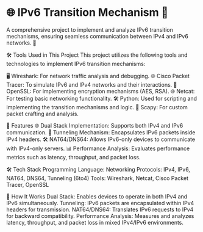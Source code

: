 # 🌐 IPv6 Transition Mechanism 🚀

A comprehensive project to implement and analyze IPv6 transition mechanisms, ensuring seamless communication between IPv4 and IPv6 networks. 🔄

🛠️ Tools Used in This Project
This project utilizes the following tools and technologies to implement IPv6 transition mechanisms:

🖥️ Wireshark: For network traffic analysis and debugging.
🌐 Cisco Packet Tracer: To simulate IPv6 and IPv4 networks and their interactions.
🔐 OpenSSL: For implementing encryption mechanisms (AES, RSA).
🌐 Netcat: For testing basic networking functionality.
🛠️ Python: Used for scripting and implementing the transition mechanisms and logic.
🧪 Scapy: For custom packet crafting and analysis.

🌟 Features
🌐 Dual Stack Implementation: Supports both IPv4 and IPv6 communication.
🔄 Tunneling Mechanism: Encapsulates IPv6 packets inside IPv4 headers.
🛠️ NAT64/DNS64: Allows IPv6-only devices to communicate with IPv4-only servers.
📊 Performance Analysis: Evaluates performance metrics such as latency, throughput, and packet loss.

🛠️ Tech Stack
Programming Language:
Networking Protocols: IPv4, IPv6, NAT64, DNS64, Tunneling (6to4)
Tools: Wireshark, Netcat, Cisco Packet Tracer, OpenSSL

🎉 How It Works
Dual Stack: Enables devices to operate in both IPv4 and IPv6 simultaneously.
Tunneling: IPv6 packets are encapsulated within IPv4 headers for transmission.
NAT64/DNS64: Translates IPv6 requests to IPv4 for backward compatibility.
Performance Analysis: Measures and analyzes latency, throughput, and packet loss in mixed IPv4/IPv6 environments.
